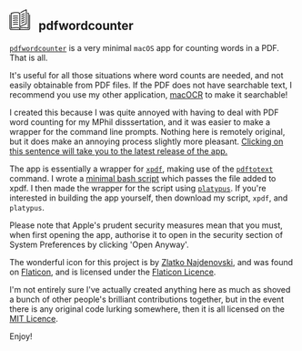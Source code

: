 ##  <img src="https://github.com/ezgranet/pdfwordcounter/blob/master/appIcon%20png.png" alt="Credit by Zlatko Najdenovski, Flaticon License" width="36"> &nbsp; pdfwordcounter


[`pdfwordcounter`](https://github.com/ezgranet/pdfwordcounter) is a very minimal `macOS` app for counting words in a PDF. That is all.


It's useful for all those situations where word counts are needed, and not easily obtainable from PDF files.  If the PDF does not have searchable text, I recommend you use my other application, [macOCR](https://github.com/ezgranet/macocr/blob/main/README.md) to make it searchable! 


I created this because I was quite annoyed with having to deal with PDF word counting for my MPhil disssertation, and it was easier to make a wrapper for the command line prompts.  Nothing here is remotely original, but it does make an annoying process slightly more pleasant.  [Clicking on this sentence will take you to the latest release of the app.](https://github.com/ezgranet/pdfwordcounter/releases/)

The app is essentially a wrapper for [`xpdf`](https://www.xpdfreader.com/download.html), making use of the [`pdftotext`](https://www.xpdfreader.com/pdftotext-man.html) command.  I wrote a [minimal bash script](https://github.com/ezgranet/pdfwordcounter/blob/master/pdfwordcounter.sh) which passes the file added to xpdf.  I then made the wrapper for the script using [`platypus`](https://sveinbjorn.org/platypus).  If you're interested in building the app yourself, then download my script, `xpdf`, and `platypus`.

Please note that Apple's prudent security measures mean that you must, when first opening the app, authorise it to open in the security section of System Preferences by clicking 'Open Anyway'.  

The wonderful icon for this project is by [Zlatko Najdenovski](https://www.flaticon.com/authors/zlatko-najdenovski), and was found on [Flaticon](https://www.flaticon.com), and is licensed under the [Flaticon Licence](https://file000.flaticon.com/downloads/license/license.pdf).

I'm not entirely sure I've actually created anything here as much as shoved a bunch of other people's brilliant contributions together, but in the event there is any original code lurking somewhere, then it is all licensed on the [MIT Licence](https://opensource.org/licenses/MIT).

Enjoy!

